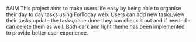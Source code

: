 #AIM
This project aims to make users life easy by being able to organise their day to day tasks using ForToday web.
Users can add new tasks,view their tasks,update the tasks,once done they can check it out and if needed -can delete them as well.
Both dark and light theme has been implemented to provide better user experience.

